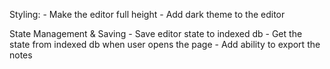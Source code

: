 Styling:
    - Make the editor full height
    - Add dark theme to the editor

State Management & Saving
    - Save editor state to indexed db
    - Get the state from indexed db when user opens the page
    - Add ability to export the notes

